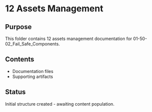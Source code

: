 # 12 Assets Management

## Purpose
This folder contains 12 assets management documentation for 01-50-02_Fail_Safe_Components.

## Contents
- Documentation files
- Supporting artifacts

## Status
Initial structure created - awaiting content population.
